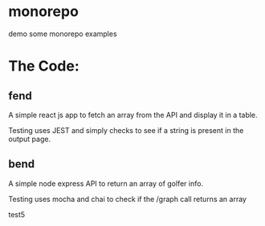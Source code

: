# monorepo
demo some monorepo examples

# The Code:

## fend

A simple react js app to fetch an array from the API and display it in a table.

Testing uses JEST and simply checks to see if a string is present in the output page.

## bend

A simple node express API to return an array of golfer info.

Testing uses mocha and chai to check if the /graph call returns an array

test5

